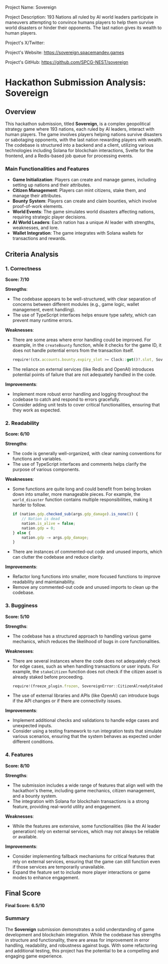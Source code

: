 
Project Name: Sovereign


Project Description: 193 Nations all ruled by AI world leaders participate in maneuvers attempting to convince humans players to help them survive world disasters or hinder their opponents. The last nation gives its wealth to human players.


Project's X/Twitter: 


Project's Website: https://sovereign.spacemandev.games


Project's GitHub: https://github.com/SPCG-NEST/sovereign






# Hackathon Submission Analysis: Sovereign

## Overview
This hackathon submission, titled **Sovereign**, is a complex geopolitical strategy game where 193 nations, each ruled by AI leaders, interact with human players. The game involves players helping nations survive disasters or sabotaging opponents, with the last nation rewarding players with wealth. The codebase is structured into a backend and a client, utilizing various technologies including Solana for blockchain interactions, Svelte for the frontend, and a Redis-based job queue for processing events.

### Main Functionalities and Features
- **Game Initialization**: Players can create and manage games, including setting up nations and their attributes.
- **Citizen Management**: Players can mint citizens, stake them, and manage their attributes.
- **Bounty System**: Players can create and claim bounties, which involve proof-of-work elements.
- **World Events**: The game simulates world disasters affecting nations, requiring strategic player decisions.
- **AI World Leaders**: Each nation has a unique AI leader with strengths, weaknesses, and lore.
- **Wallet Integration**: The game integrates with Solana wallets for transactions and rewards.

## Criteria Analysis

### 1. Correctness
**Score: 7/10**

**Strengths**:
- The codebase appears to be well-structured, with clear separation of concerns between different modules (e.g., game logic, wallet management, event handling).
- The use of TypeScript interfaces helps ensure type safety, which can prevent many runtime errors.

**Weaknesses**:
- There are some areas where error handling could be improved. For example, in the `createBounty` function, while it checks for the game ID, it does not handle potential errors from the transaction itself.
  
  ```typescript
  require!(ctx.accounts.bounty.expiry_slot >= Clock::get()?.slot, SovereignError::BountyNotExpired);
  ```

- The reliance on external services (like Redis and OpenAI) introduces potential points of failure that are not adequately handled in the code.

**Improvements**:
- Implement more robust error handling and logging throughout the codebase to catch and respond to errors gracefully.
- Consider adding unit tests to cover critical functionalities, ensuring that they work as expected.

### 2. Readability
**Score: 6/10**

**Strengths**:
- The code is generally well-organized, with clear naming conventions for functions and variables.
- The use of TypeScript interfaces and comments helps clarify the purpose of various components.

**Weaknesses**:
- Some functions are quite long and could benefit from being broken down into smaller, more manageable pieces. For example, the `world_disaster` function contains multiple responsibilities, making it harder to follow.

  ```typescript
  if (nation.gdp.checked_sub(args.gdp_damage).is_none()) {
      // Nation is dead
      nation.is_alive = false;
      nation.gdp = 0;
  } else {
      nation.gdp -= args.gdp_damage;
  }
  ```

- There are instances of commented-out code and unused imports, which can clutter the codebase and reduce clarity.

**Improvements**:
- Refactor long functions into smaller, more focused functions to improve readability and maintainability.
- Remove any commented-out code and unused imports to clean up the codebase.

### 3. Bugginess
**Score: 5/10**

**Strengths**:
- The codebase has a structured approach to handling various game mechanics, which reduces the likelihood of bugs in core functionalities.

**Weaknesses**:
- There are several instances where the code does not adequately check for edge cases, such as when handling transactions or user inputs. For example, the `stakeCitizen` function does not check if the citizen asset is already staked before proceeding.

  ```typescript
  require!(freeze_plugin.frozen, SovereignError::CitizenAlreadyStaked);
  ```

- The use of external libraries and APIs (like OpenAI) can introduce bugs if the API changes or if there are connectivity issues.

**Improvements**:
- Implement additional checks and validations to handle edge cases and unexpected inputs.
- Consider using a testing framework to run integration tests that simulate various scenarios, ensuring that the system behaves as expected under different conditions.

### 4. Features
**Score: 8/10**

**Strengths**:
- The submission includes a wide range of features that align well with the hackathon's theme, including game mechanics, citizen management, and a bounty system.
- The integration with Solana for blockchain transactions is a strong feature, providing real-world utility and engagement.

**Weaknesses**:
- While the features are extensive, some functionalities (like the AI leader generation) rely on external services, which may not always be reliable or available.

**Improvements**:
- Consider implementing fallback mechanisms for critical features that rely on external services, ensuring that the game can still function even if those services are temporarily unavailable.
- Expand the feature set to include more player interactions or game modes to enhance engagement.

## Final Score
**Final Score: 6.5/10**

### Summary
The **Sovereign** submission demonstrates a solid understanding of game development and blockchain integration. While the codebase has strengths in structure and functionality, there are areas for improvement in error handling, readability, and robustness against bugs. With some refactoring and additional testing, this project has the potential to be a compelling and engaging game experience.